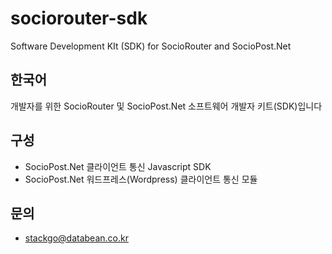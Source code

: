 # sociorouter-sdk
Software Development KIt (SDK) for SocioRouter and SocioPost.Net

## 한국어
개발자를 위한 SocioRouter 및 SocioPost.Net 소프트웨어 개발자 키트(SDK)입니다

## 구성
- SocioPost.Net 클라이언트 통신 Javascript SDK
- SocioPost.Net 워드프레스(Wordpress) 클라이언트 통신 모듈

## 문의
- stackgo@databean.co.kr

